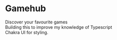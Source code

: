 # Gamehub
Discover your favourite games <br/>
Building this to improve my knowledge of Typescript <br/>
Chakra UI for styling.
